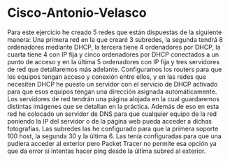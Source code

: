 # Cisco-Antonio-Velasco

Para este ejercicio he creado 5 redes que están dispuestas de la siguiente manera:
Una primera red en la que crearé 3 subredes, la segunda tendrá 8 ordenadores mediante DHCP, la tercera tiene 4 ordenadores por DHCP, la cuarta tiene 4 con IP fija y cinco ordenadores por DHCP conectados a un punto de acceso y en la última 5 ordenadores con IP fija y tres servidores de red que detallaremos más adelante. 
Configuramos los routers para que los equipos tengan acceso y conexión entre ellos, y en las redes que necesiten DHCP he puesto un servidor con el servicio de DHCP activado para que esos equipos tengan una dirección asignada automáticamente.
Los servidores de red tendrán una página alojada en la cual guardaremos distintas imágenes que se detallan en la práctica.
Además de eso en esta red he colocado un servidor de DNS para que cualquier equipo de la red poniendo la IP del servidor o de la página web pueda acceder a dichas fotografías.
Las subredes las he configurado para que la primera soporte 100 host, la segunda 30 y la última 6.
Las tenía configuradas para que una pudiera acceder al exterior pero Packet Tracer no permite esa opción ya que da error si intentas hacer ping desde la última subred al exterior.
